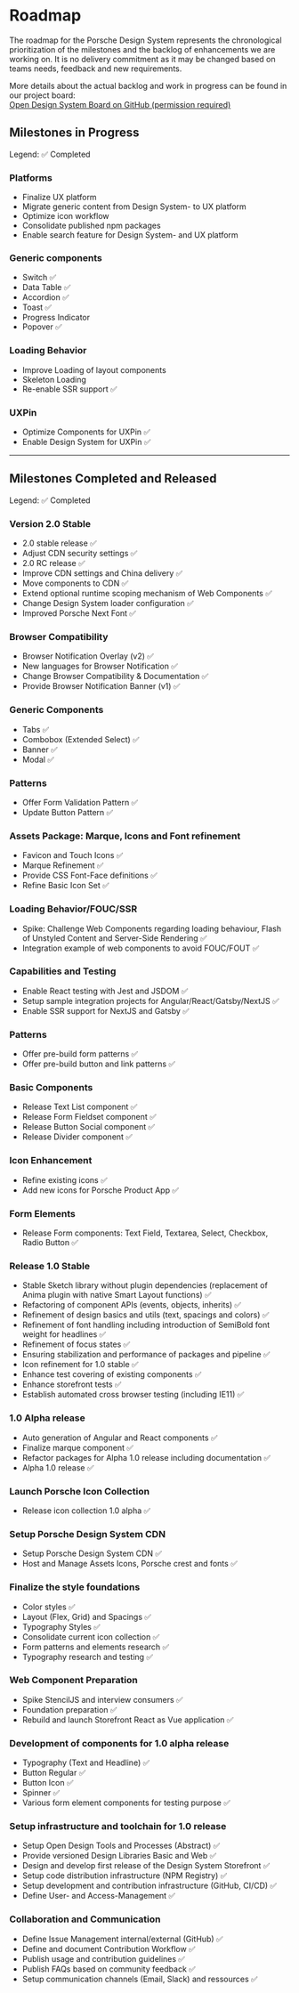 # Roadmap 
The roadmap for the Porsche Design System represents the chronological prioritization of the milestones and the backlog of enhancements we are working on. It is no delivery commitment as it may be changed based on teams needs, feedback and new requirements.

More details about the actual backlog and work in progress can be found in our project board:  
[Open Design System Board on GitHub (permission required)](https://github.com/porscheui/porsche-design-system/projects)

<TableOfContents></TableOfContents>

## Milestones in Progress
Legend: ✅ Completed

### Platforms
* Finalize UX platform
* Migrate generic content from Design System- to UX platform
* Optimize icon workflow
* Consolidate published npm packages
* Enable search feature for Design System- and UX platform

### Generic components
* Switch ✅
* Data Table ✅
* Accordion ✅
* Toast ✅
* Progress Indicator
* Popover ✅

### Loading Behavior
* Improve Loading of layout components
* Skeleton Loading
* Re-enable SSR support ✅

### UXPin
* Optimize Components for UXPin ✅
* Enable Design System for UXPin ✅

---

## Milestones Completed and Released
Legend: ✅ Completed

### Version 2.0 Stable
* 2.0 stable release ✅
* Adjust CDN security settings ✅
* 2.0 RC release ✅
* Improve CDN settings and China delivery ✅
* Move components to CDN ✅
* Extend optional runtime scoping mechanism of Web Components ✅
* Change Design System loader configuration ✅
* Improved Porsche Next Font ✅

### Browser Compatibility
* Browser Notification Overlay (v2) ✅ 
* New languages for Browser Notification ✅
* Change Browser Compatibility & Documentation ✅
* Provide Browser Notification Banner (v1) ✅

### Generic Components
* Tabs ✅ 
* Combobox (Extended Select) ✅ 
* Banner ✅ 
* Modal ✅

### Patterns
* Offer Form Validation Pattern ✅
* Update Button Pattern ✅

### Assets Package: Marque, Icons and Font refinement 
* Favicon and Touch Icons ✅
* Marque Refinement ✅
* Provide CSS Font-Face definitions ✅
* Refine Basic Icon Set ✅

### Loading Behavior/FOUC/SSR
* Spike: Challenge Web Components regarding loading behaviour, Flash of Unstyled Content and Server-Side Rendering ✅
* Integration example of web components to avoid FOUC/FOUT ✅

### Capabilities and Testing
* Enable React testing with Jest and JSDOM ✅
* Setup sample integration projects for Angular/React/Gatsby/NextJS ✅
* Enable SSR support for NextJS and Gatsby ✅

### Patterns
* Offer pre-build form patterns ✅
* Offer pre-build button and link patterns ✅

### Basic Components
* Release Text List component ✅
* Release Form Fieldset component ✅
* Release Button Social component ✅
* Release Divider component ✅

### Icon Enhancement
* Refine existing icons ✅
* Add new icons for Porsche Product App ✅

### Form Elements
* Release Form components: Text Field, Textarea, Select, Checkbox, Radio Button ✅

### Release 1.0 Stable
* Stable Sketch library without plugin dependencies (replacement of Anima plugin with native Smart Layout functions) ✅
* Refactoring of component APIs (events, objects, inherits) ✅
* Refinement of design basics and utils (text, spacings and colors) ✅
* Refinement of font handling including introduction of SemiBold font weight for headlines ✅
* Refinement of focus states ✅
* Ensuring stabilization and performance of packages and pipeline ✅
* Icon refinement for 1.0 stable ✅
* Enhance test covering of existing components ✅
* Enhance storefront tests ✅
* Establish automated cross browser testing (including IE11) ✅

### 1.0 Alpha release
* Auto generation of Angular and React components ✅
* Finalize marque component ✅
* Refactor packages for Alpha 1.0 release including documentation ✅
* Alpha 1.0 release ✅

### Launch Porsche Icon Collection
* Release icon collection 1.0 alpha ✅

### Setup Porsche Design System CDN
- Setup Porsche Design System CDN ✅
- Host and Manage Assets Icons, Porsche crest and fonts ✅

### Finalize the style foundations
- Color styles ✅
- Layout (Flex, Grid) and Spacings ✅
- Typography Styles ✅
- Consolidate current icon collection ✅
- Form patterns and elements research ✅
- Typography research and testing ✅

### Web Component Preparation
- Spike StencilJS and interview consumers ✅
- Foundation preparation ✅
- Rebuild and launch Storefront React as Vue application ✅

### Development of components for 1.0 alpha release
- Typography (Text and Headline) ✅
- Button Regular ✅
- Button Icon ✅
- Spinner ✅
- Various form element components for testing purpose ✅

### Setup infrastructure and toolchain for 1.0 release
- Setup Open Design Tools and Processes (Abstract) ✅
- Provide versioned Design Libraries Basic and Web ✅
- Design and develop first release of the Design System Storefront ✅
- Setup code distribution infrastructure (NPM Registry) ✅
- Setup development and contribution infrastructure (GitHub, CI/CD) ✅
- Define User- and Access-Management ✅

### Collaboration and Communication 
- Define Issue Management internal/external (GitHub) ✅
- Define and document Contribution Workflow ✅
- Publish usage and contribution guidelines ✅
- Publish FAQs based on community feedback ✅
- Setup communication channels (Email, Slack) and ressources ✅
